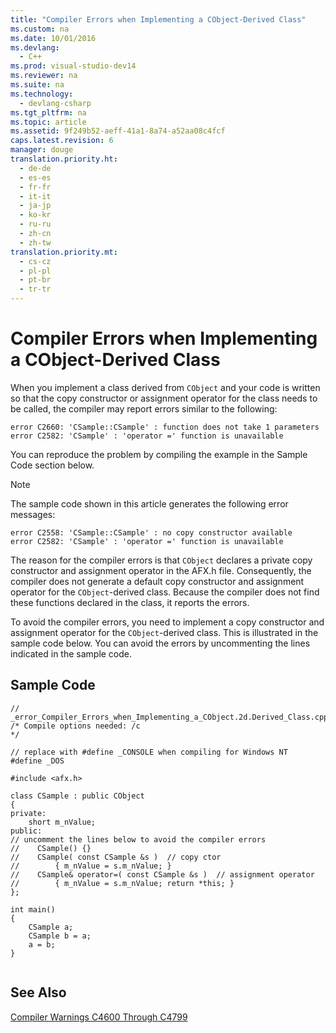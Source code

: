 ```yaml
---
title: "Compiler Errors when Implementing a CObject-Derived Class"
ms.custom: na
ms.date: 10/01/2016
ms.devlang: 
  - C++
ms.prod: visual-studio-dev14
ms.reviewer: na
ms.suite: na
ms.technology: 
  - devlang-csharp
ms.tgt_pltfrm: na
ms.topic: article
ms.assetid: 9f249b52-aeff-41a1-8a74-a52aa08c4fcf
caps.latest.revision: 6
manager: douge
translation.priority.ht: 
  - de-de
  - es-es
  - fr-fr
  - it-it
  - ja-jp
  - ko-kr
  - ru-ru
  - zh-cn
  - zh-tw
translation.priority.mt: 
  - cs-cz
  - pl-pl
  - pt-br
  - tr-tr
---
```

# Compiler Errors when Implementing a CObject-Derived Class
When you implement a class derived from `CObject` and your code is written so that the copy constructor or assignment operator for the class needs to be called, the compiler may report errors similar to the following:  
  
```  
error C2660: 'CSample::CSample' : function does not take 1 parameters  
error C2582: 'CSample' : 'operator =' function is unavailable  
```  
  
 You can reproduce the problem by compiling the example in the Sample Code section below.  
  
> [!NOTE]
>  The sample code shown in this article generates the following error messages:  
  
```  
error C2558: 'CSample::CSample' : no copy constructor available  
error C2582: 'CSample' : 'operator =' function is unavailable  
```  
  
 The reason for the compiler errors is that `CObject` declares a private copy constructor and assignment operator in the AFX.h file. Consequently, the compiler does not generate a default copy constructor and assignment operator for the `CObject`-derived class. Because the compiler does not find these functions declared in the class, it reports the errors.  
  
 To avoid the compiler errors, you need to implement a copy constructor and assignment operator for the `CObject`-derived class. This is illustrated in the sample code below. You can avoid the errors by uncommenting the lines indicated in the sample code.  
  
## Sample Code  
  
```  
// _error_Compiler_Errors_when_Implementing_a_CObject.2d.Derived_Class.cpp  
/* Compile options needed: /c  
*/  
  
// replace with #define _CONSOLE when compiling for Windows NT  
#define _DOS  
  
#include <afx.h>  
  
class CSample : public CObject  
{  
private:  
    short m_nValue;  
public:  
// uncomment the lines below to avoid the compiler errors  
//    CSample() {}  
//    CSample( const CSample &s )  // copy ctor  
//        { m_nValue = s.m_nValue; }  
//    CSample& operator=( const CSample &s )  // assignment operator  
//        { m_nValue = s.m_nValue; return *this; }  
};  
  
int main()  
{  
    CSample a;  
    CSample b = a;  
    a = b;  
}  
  
```  
  
## See Also  
 [Compiler Warnings C4600 Through C4799](../Topic/Compiler%20Warnings%20C4600%20Through%20C4799.md)